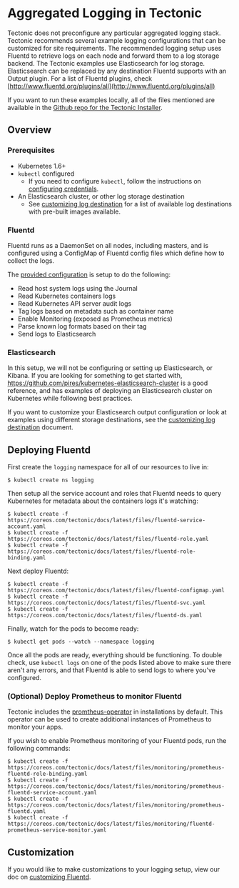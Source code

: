 # Aggregated Logging in Tectonic

Tectonic does not preconfigure any particular aggregated logging stack. Tectonic recommends several example logging configurations that can be customized for site requirements. The recommended logging setup uses Fluentd to retrieve logs on each node and forward them to a log storage backend. The Tectonic examples use Elasticsearch for log storage. Elasticsearch can be replaced by any destination Fluentd supports with an Output plugin. For a list of Fluentd plugins, check [http://www.fluentd.org/plugins/all](http://www.fluentd.org/plugins/all)

If you want to run these examples locally, all of the files mentioned are available in the [Github repo for the Tectonic Installer][logging-config-files].

## Overview

### Prerequisites

- Kubernetes 1.6+
- `kubectl` configured
  - If you need to configure `kubectl`, follow the instructions on [configuring credentials][configuring-credentials].
- An Elasticsearch cluster, or other log storage destination
  - See [customizing log destination][customizing-log-destination] for a list of available log destinations with pre-built images available.

### Fluentd

Fluentd runs as a DaemonSet on all nodes, including masters, and is configured using a ConfigMap of Fluentd config files which define how to collect the logs.

The [provided configuration][fluentd-config] is setup to do the following:

- Read host system logs using the Journal
- Read Kubernetes containers logs
- Read Kubernetes API server audit logs
- Tag logs based on metadata such as container name
- Enable Monitoring (exposed as Prometheus metrics)
- Parse known log formats based on their tag
- Send logs to Elasticsearch

### Elasticsearch

In this setup, we will not be configuring or setting up Elasticsearch, or Kibana. If you are looking for something to get started with, https://github.com/pires/kubernetes-elasticsearch-cluster is a good reference, and has examples of deploying an Elasticsearch cluster on Kubernetes while following best practices.

If you want to customize your Elasticsearch output configuration or look at examples using different storage destinations, see the [customizing log destination][customizing-log-destination] document.

## Deploying Fluentd

First create the `logging` namespace for all of our resources to live in:

```
$ kubectl create ns logging
```

Then setup all the service account and roles that Fluentd needs to query Kubernetes for metadata about the containers logs it's watching:

```
$ kubectl create -f https://coreos.com/tectonic/docs/latest/files/fluentd-service-account.yaml
$ kubectl create -f https://coreos.com/tectonic/docs/latest/files/fluentd-role.yaml
$ kubectl create -f https://coreos.com/tectonic/docs/latest/files/fluentd-role-binding.yaml
```

Next deploy Fluentd:

```
$ kubectl create -f https://coreos.com/tectonic/docs/latest/files/fluentd-configmap.yaml
$ kubectl create -f https://coreos.com/tectonic/docs/latest/files/fluentd-svc.yaml
$ kubectl create -f https://coreos.com/tectonic/docs/latest/files/fluentd-ds.yaml
```

Finally, watch for the pods to become ready:

```
$ kubectl get pods --watch --namespace logging
```

Once all the pods are ready, everything should be functioning. To double check, use `kubectl logs` on one of the pods listed above to make sure there aren't any errors, and that Fluentd is able to send logs to where you've configured.


### (Optional) Deploy Prometheus to monitor Fluentd

Tectonic includes the [promtheus-operator][prometheus-operator] in installations by default. This operator can be used to create additional instances of Prometheus to monitor your apps.

If you wish to enable Prometheus monitoring of your Fluentd pods, run the following commands:

```
$ kubectl create -f https://coreos.com/tectonic/docs/latest/files/monitoring/prometheus-fluentd-role-binding.yaml
$ kubectl create -f https://coreos.com/tectonic/docs/latest/files/monitoring/prometheus-fluentd-service-account.yaml
$ kubectl create -f https://coreos.com/tectonic/docs/latest/files/monitoring/prometheus-fluentd.yaml
$ kubectl create -f https://coreos.com/tectonic/docs/latest/files/monitoring/fluentd-prometheus-service-monitor.yaml
```

## Customization

If you would like to make customizations to your logging setup, view our doc on [customizing Fluentd][customizing-fluentd].


[fluentd-config]: ../files/logging/fluentd-configmap.yaml
[fluentd-ds]: ../files/logging/fluentd-ds.yaml
[configuring-credentials]: ../tutorials/first-app.md#configuring-credentials
[logging-config-files]: https://github.com/coreos/tectonic-installer/tree/master/Documentation/files/logging
[prometheus-operator]: https://github.com/coreos/prometheus-operator
[customizing-fluentd]: logging-customization.md
[customizing-log-destination]: logging-destination.md
